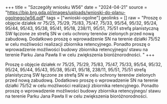+++
title = "Szczegóły wniosku W56"
date = "2024-04-21"
source = "https://bip.brg.gda.pl/images/uploads/wnioski-do-planu-ogolnego/w56.pdf"
tags = ["wnioski-ogolne"]
geolinks = []
raw = "Proszę o objęcie działek nr 75/25, 75/29, 75/83, 75/47, 75/33, 95/54, 95/32, 95/24, 95/44, 95/43, 95/38, 95/41, 95/18, 238/11, 95/51, 75/51 strefą planistyczną SW łączone ze strefą SN w celu ochrony terenów zielonych przed nową zabudową. Dodatkowo proszę o wprowadzenie SN na terenie działki 75/52 w celu możliwości realizacji zbiornika retencyjnego. Ponadto proszę o wprowadzenie możliwości budowy zbiornika retencyjnego/ stawu na terenie Parku Jana Pawła II w celu zwiększenia bioróżnorodności. "
+++

Proszę o objęcie działek nr 75/25, 75/29, 75/83, 75/47, 75/33, 95/54, 95/32, 95/24,
95/44, 95/43, 95/38, 95/41, 95/18, 238/11, 95/51, 75/51 strefą planistyczną SW łączone ze strefą
SN w celu ochrony terenów zielonych przed nową zabudową. Dodatkowo proszę o wprowadzenie
SN na terenie działki 75/52 w celu możliwości realizacji zbiornika retencyjnego. Ponadto proszę o
wprowadzenie możliwości budowy zbiornika retencyjnego/ stawu na terenie Parku Jana Pawła II
w celu zwiększenia bioróżnorodności.



